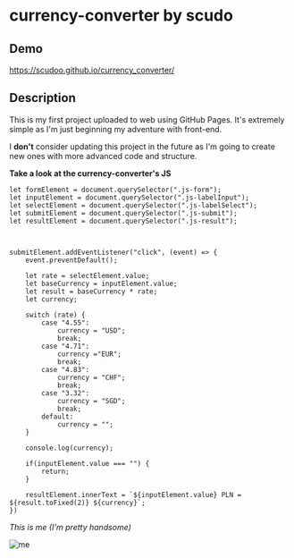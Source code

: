 # currency-converter by scudo

## Demo
https://scudoo.github.io/currency_converter/

## Description

This is my first project uploaded to web using GitHub Pages. It's extremely simple as I'm just beginning my adventure with front-end. 

I **don't** consider updating this project in the future as I'm going to create new ones with more advanced code and structure. 

**Take a look at the currency-converter's JS**

```
let formElement = document.querySelector(".js-form");
let inputElement = document.querySelector(".js-labelInput");
let selectElement = document.querySelector(".js-labelSelect");
let submitElement = document.querySelector(".js-submit");
let resultElement = document.querySelector(".js-result");



submitElement.addEventListener("click", (event) => {
    event.preventDefault();

    let rate = selectElement.value;
    let baseCurrency = inputElement.value;
    let result = baseCurrency * rate;
    let currency;

    switch (rate) {
        case "4.55":
            currency = "USD";
            break;
        case "4.71":
            currency ="EUR";
            break;
        case "4.83":
            currency = "CHF";
            break;
        case "3.32":
            currency = "SGD";
            break;
        default:
            currency = "";
    }

    console.log(currency);

    if(inputElement.value === "") {
        return;
    }

    resultElement.innerText = `${inputElement.value} PLN = ${result.toFixed(2)} ${currency}`;
})
```

*This is me (I'm pretty handsome)*

![me](https://encrypted-tbn0.gstatic.com/images?q=tbn:ANd9GcSczOMacTpfRkPzqjr9UhS3x8w4-HHcJRXcN6xyeXSI_stDxIu7KRs3_7Hj_cPQuRLhB04&usqp=CAU)